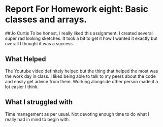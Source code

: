# Report For Homework eight: Basic classes and arrays.

##Jo Curtis
To be honest, I really liked this assignment. I created several super rad looking sketches.
It took a bit to get it how I wanted it exactly but overall I thought it was a success.
## What Helped
The Youtube video definitely helped but the thing that helped the most was the work day in class.
I liked being able to talk to my peers about the code and easily get advice from them. Working alongside other person made it a lot easier I think.
## What I struggled with
Time management as per usual. Not devoting enough time to do what I really had in mind to begin with.
